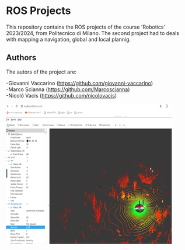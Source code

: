# ROS Projects
This repository contains the ROS projects of the course 'Robotics' 2023/2024, from Politecnico di Milano.
The second project had to deals with mapping a navigation, global and local plannig.

## Authors

The autors of the project are:

-Giovanni Vaccarino (https://github.com/giovanni-vaccarino)  
-Marco Scianna (https://github.com/Marcoscianna)  
-Nicoló Vacis (https://github.com/nicolovacis)



![alt text](https://github.com/Marcoscianna/Mapping-and-Navigation-with-Sensor-Data/blob/main/Picture.png)





